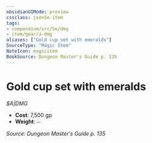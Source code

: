 ```yaml
---
obsidianUIMode: preview
cssclass: json5e-item
tags:
- compendium/src/5e/dmg
- item/gear/a-dmg
aliases: ["Gold cup set with emeralds"]
SourceType: "Magic Item"
NoteIcon: magicitem
BookSource: Dungeon Master's Guide p. 135
---
```

# Gold cup set with emeralds
*$A|DMG*  

- **Cost**: 7,500 gp
- **Weight**: ⏤

*Source: Dungeon Master's Guide p. 135*